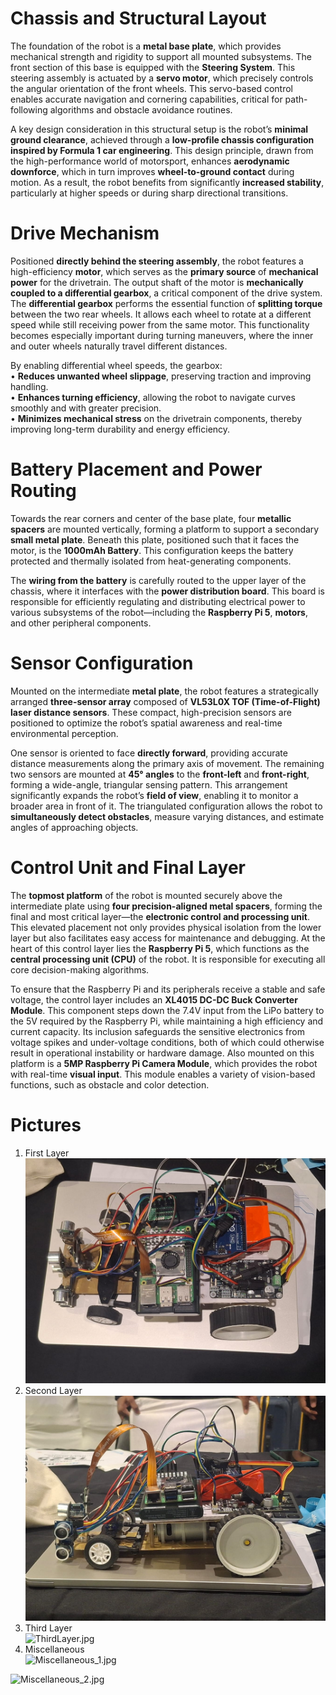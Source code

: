 # Chassis and Structural Layout 
  
The foundation of the robot is a **metal base plate**, which provides mechanical strength and rigidity to support all mounted subsystems. The front section of this base is equipped with the **Steering System**. This steering assembly is actuated by a **servo motor**, which precisely controls the angular orientation of the front wheels. This servo-based control enables accurate navigation and cornering capabilities, critical for path-following algorithms and obstacle avoidance routines.  
  
A key design consideration in this structural setup is the robot’s **minimal ground clearance**, achieved through a **low-profile chassis configuration inspired by Formula 1 car engineering**. This design principle, drawn from the high-performance world of motorsport, enhances **aerodynamic downforce**, which in turn improves **wheel-to-ground contact** during motion. As a result, the robot benefits from significantly **increased stability**, particularly at higher speeds or during sharp directional transitions.  
  
# Drive Mechanism 
  
Positioned **directly behind the steering assembly**, the robot features a high-efficiency **motor**, which serves as the **primary source** of **mechanical power** for the drivetrain. The output shaft of the motor is **mechanically coupled to a differential gearbox**, a critical component of the drive system. The **differential gearbox** performs the essential function of **splitting torque** between the two rear wheels. It allows each wheel to rotate at a different speed while still receiving power from the same motor. This functionality becomes especially important during turning maneuvers, where the inner and outer wheels naturally travel different distances.  
  
By enabling differential wheel speeds, the gearbox:  
	•	**Reduces unwanted wheel slippage**, preserving traction and improving handling.  
	•	**Enhances turning efficiency**, allowing the robot to navigate curves smoothly and with greater precision.  
	•	**Minimizes mechanical stress** on the drivetrain components, thereby improving long-term durability and energy efficiency. 
  
# Battery Placement and Power Routing
  
Towards the rear corners and center of the base plate, four **metallic spacers** are mounted vertically, forming a platform to support a secondary **small metal plate**. Beneath this plate, positioned such that it faces the motor, is the **1000mAh Battery**. This configuration keeps the battery protected and thermally isolated from heat-generating components.  
  
The **wiring from the battery** is carefully routed to the upper layer of the chassis, where it interfaces with the **power distribution board**. This board is responsible for efficiently regulating and distributing electrical power to various subsystems of the robot—including the **Raspberry Pi 5**, **motors**, and other peripheral components.  
  
# Sensor Configuration  
  
Mounted on the intermediate **metal plate**, the robot features a strategically arranged **three-sensor array** composed of **VL53L0X TOF (Time-of-Flight) laser distance sensors**. These compact, high-precision sensors are positioned to optimize the robot’s spatial awareness and real-time environmental perception.  
  
One sensor is oriented to face **directly forward**, providing accurate distance measurements along the primary axis of movement. The remaining two sensors are mounted at **45° angles** to the **front-left** and **front-right**, forming a wide-angle, triangular sensing pattern. This arrangement significantly expands the robot’s **field of view**, enabling it to monitor a broader area in front of it. The triangulated configuration allows the robot to **simultaneously detect obstacles**, measure varying distances, and estimate angles of approaching objects.  
  
# Control Unit and Final Layer  
  
The **topmost platform** of the robot is mounted securely above the intermediate plate using **four precision-aligned metal spacers**, forming the final and most critical layer—the **electronic control and processing unit**. This elevated placement not only provides physical isolation from the lower layer but also facilitates easy access for maintenance and debugging. At the heart of this control layer lies the **Raspberry Pi 5**, which functions as the **central processing unit (CPU)** of the robot. It is responsible for executing all core decision-making algorithms.  
  
To ensure that the Raspberry Pi and its peripherals receive a stable and safe voltage, the control layer includes an **XL4015 DC-DC Buck Converter Module**. This component steps down the 7.4V input from the LiPo battery to the 5V required by the Raspberry Pi, while maintaining a high efficiency and current capacity. Its inclusion safeguards the sensitive electronics from voltage spikes and under-voltage conditions, both of which could otherwise result in operational instability or hardware damage. Also mounted on this platform is a **5MP Raspberry Pi Camera Module**, which provides the robot with real-time **visual input**. This module enables a variety of vision-based functions, such as obstacle and color detection.  
  
# Pictures  
 
1. First Layer  
![FirstLayer.jpg](Attachments/FirstLayer.jpg)  
2. Second Layer  
![SecondLayer.jpg](Attachments/SecondLayer.jpg)  
3. Third Layer  
![ThirdLayer.jpg](Attachments/ThirdLayer.jpg)  
4. Miscellaneous  
![Miscellaneous_1.jpg](Attachments/Miscellaneous_1.jpg)

![Miscellaneous_2.jpg](Attachments/Miscellaneous_2.jpg)
